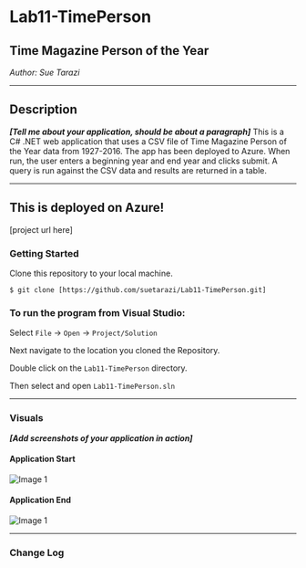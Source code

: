 # Lab11-TimePerson

## Time Magazine Person of the Year

*Author: Sue Tarazi*

----

## Description
***[Tell me about your application, should be about a paragraph]***
This is a C# .NET web application that uses a CSV file of Time Magazine Person of the Year data from 1927-2016. The app has been deployed to Azure. 
When run, the user enters a beginning year and end year and clicks submit. A query is run against the CSV data and results are returned in a table.

---
## This is deployed on Azure!
[project url here]

### Getting Started
Clone this repository to your local machine.

```
$ git clone [https://github.com/suetarazi/Lab11-TimePerson.git]
```

### To run the program from Visual Studio:
Select ```File``` -> ```Open``` -> ```Project/Solution```

Next navigate to the location you cloned the Repository.

Double click on the ```Lab11-TimePerson``` directory.

Then select and open ```Lab11-TimePerson.sln```

---

### Visuals
***[Add screenshots of your application in action]***

#### Application Start
![Image 1](https://i.imgur.com/eeV1MCX.png)
#### Application End
![Image 1](https://i.imgur.com/kJKRUEb.png)

---

### Change Log
